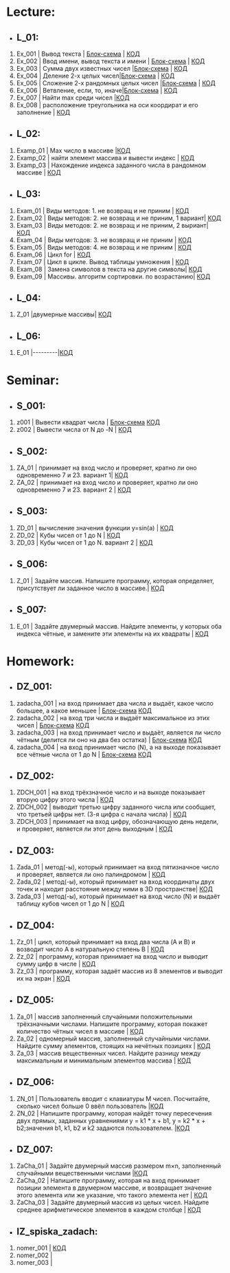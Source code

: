 # Lecture:

- ## **L_01:**
1. Ex_001 | Вывод текста | [Блок-схема](Lecture/L_01/Ex_001/diagram.drawio.png) | [КОД](Lecture/L_01/Ex_001/Program.cs)
2. Ex_002 | Ввод имени, вывод текста и имени | [Блок-схема](Lecture/L_01/Ex_002/diagram.drawio.png) | [КОД](Lecture/L_01/Ex_002/Program.cs)
3. Ex_003 | Сумма двух известных чисел |[Блок-схема](Lecture/L_01/Ex_003/diagram.drawio.png) | [КОД](Lecture/L_01/Ex_003/Program.cs)
4. Ex_004 | Деление 2-х целых чисел|[Блок-схема](Lecture/L_01/Ex_004/diagram.drawio.png) | [КОД](Lecture/L_01/Ex_004/Program.cs)
5. Ex_005 | Сложение 2-х рандомных целых чисел |[Блок-схема](Lecture/L_01/Ex_005/diagram.drawio.png) | [КОД](Lecture/L_01/Ex_005/Program.cs)
6. Ex_006 | Ветвление, если, то, иначе|[Блок-схема](Lecture/L_01/Ex_006/diagram.drawio.png) | [КОД](Lecture/L_01/Ex_006/Program.cs)
7. Ex_007 | Найти max среди чисел |[КОД](Lecture/L_01/Ex_007/Program.cs)
8. Ex_008 | расположение треугольника на оси коордират и его заполнение | [КОД](Lecture/L_01/Ex_008/Program.cs)

- ## **L_02:**
1. Examp_01 | Max число в массиве |[КОД](Lecture/L_02/Examp_01/Program.cs)
2. Examp_02 | найти элемент массива и вывести индекс | [КОД](Lecture/L_02/Examp_02/Program.cs)
3. Examp_03 | Нахождение индекса заданного числа в рандомном массиве | [КОД](Lecture/L_02/Examp_03/Program.cs)

- ## **L_03:**
1. Exam_01 | Виды методов: 1. не возвращ и не приним | [КОД](Lecture/L_03/Exam_01/Program.cs)
2. Exam_02 | Виды методов: 2. не возвращ и не приним, 1 вариант| [КОД](Lecture/L_03/Exam_02/Program.cs)
3. Exam_03 | Виды методов: 2. не возвращ и не приним, 2 выриант| [КОД](Lecture/L_03/Exam_03/Program.cs)
4. Exam_04 | Виды методов: 3. не возвращ и не приним | [КОД](Lecture/L_03/Exam_04/Program.cs)
5. Exam_05 | Виды методов: 4. не возвращ и не приним | [КОД](Lecture/L_03/Exam_05/Program.cs)
6. Exam_06 | Цикл for | [КОД](Lecture/L_03/Exam_06/Program.cs)
7. Exam_07 | Цикл в цикле. Вывод таблицы умножения | [КОД](Lecture/L_03/Exam_07/Program.cs)
8. Exam_08 | Замена символов в текста на другие символы| [КОД](Lecture/L_03/Exam_08/Program.cs)
9. Exam_09 | Массивы. алгоритм сортировки. по возрастанию| [КОД](Lecture/L_03/Exam_09/Program.cs)

- ## **L_04:**
1. Z_01 |двумерные массивы| [КОД](Lecture/L_04/Z_01/Program.cs)

- ## **L_06:**
1. E_01 |---------|[КОД](Lecture/L_06/E_01/Program.cs)

# Seminar:

- ## **S_001:**
1. z001 | Вывести квадрат числа | [Блок-схема](Seminar/S_001/z001/diagram.drawio.png) [КОД](Seminar/S_001/z001/Program.cs)
2. z002 | Вывести числа от N до -N | [КОД](Seminar/S_001/z002/Program.cs)

- ## **S_002:**
1. ZA_01 | принимает на вход число и проверяет, кратно ли оно одновременно 7 и 23. вариант 1| [КОД](Seminar/S_002/ZA_01/Program.cs)
2. ZA_02 | принимает на вход число и проверяет, кратно ли оно одновременно 7 и 23. вариант 2 | [КОД](Seminar/S_002/ZA_02/Program.cs)

- ## **S_003:**
1. ZD_01 | вычисление значения функции y=sin(a) | [КОД](Seminar/S_003/ZD_01/Program.cs)
2. ZD_02 | Кубы чисел от 1 до N | [КОД](Seminar/S_003/ZD_02/Program.cs)
3. ZD_03 | Кубы чисел от 1 до N. вариант 2 | [КОД](Seminar/S_003/ZD_03/Program.cs)

- ## **S_006:**
1. Z_01 | Задайте массив. Напишите программу, которая определяет, присутствует ли заданное число в массиве.| [КОД](Seminar/S_006/Z_01/Program.cs)

- ## **S_007:**
1. E_01 | Задайте двумерный массив. Найдите элементы, у которых оба индекса чётные, и замените эти элементы на их квадраты | [КОД](Seminar/S_007/E_01/Program.cs)

# Homework:

- ## **DZ_001:**
1. zadacha_001 | на вход принимает два числа и выдаёт, какое число большее, а какое меньшее | [Блок-схема](Homework/DZ_001/zadacha_001/diagram.drawio.png) [КОД](Homework/DZ_001/zadacha_001/Program.cs)
2. zadacha_002 | на вход три числа и выдаёт максимальное из этих чисел | [Блок-схема](Homework/DZ_001/zadacha_002/diagram.drawio.png) [КОД](Homework/DZ_001/zadacha_002/Program.cs)
3. zadacha_003 | на вход принимает число и выдаёт, является ли число чётным (делится ли оно на два без остатка) | [Блок-схема](Homework/DZ_001/zadacha_003/diagram.drawio.png) [КОД](Homework/DZ_001/zadacha_003/Program.cs)
4. zadacha_004 | на вход принимает число (N), а на выходе показывает все чётные числа от 1 до N | [Блок-схема](Homework/DZ_001/zadacha_004/diagram.drawio.png) [КОД](Homework/DZ_001/zadacha_004/Program.cs)

- ## **DZ_002:**
1. ZDCH_001 | на вход трёхзначное число и на выходе показывает вторую цифру этого числа | [КОД](Homework/DZ_002/ZDCH_001/Program.cs)
2. ZDCH_002 | выводит третью цифру заданного числа или сообщает, что третьей цифры нет. (3-я цифра с начала числа) | [КОД](Homework/DZ_002/ZDCH_002/Program.cs)
3. ZDCH_003 | принимает на вход цифру, обозначающую день недели, и проверяет, является ли этот день выходным | [КОД](Homework/DZ_002/ZDCH_003/Program.cs)

- ## **DZ_003:**
1. Zada_01 | метод(-ы), который принимает на вход пятизначное число и проверяет, является ли оно палиндромом | [КОД](Homework/DZ_003/Zada_01/Program.cs)
2. Zada_02 | метод(-ы), который принимает на вход координаты двух точек и находит расстояние между ними в 3D пространстве| [КОД](Homework/DZ_003/Zada_02/Program.cs)
3. Zada_03 | метод(-ы), который принимает на вход число (N) и выдаёт таблицу кубов чисел от 1 до N | [КОД](Homework/DZ_003/Zada_03/Program.cs)

- ## **DZ_004:**
1. Zz_01 | цикл, который принимает на вход два числа (A и B) и возводит число A в натуральную степень B | [КОД](Homework/DZ_004/Zz_01/Program.cs)
2. Zz_02 | программу, которая принимает на вход число и выводит сумму цифр в числе | [КОД](Homework/DZ_004/Zz_02/Program.cs)
3. Zz_03 | программу, которая задаёт массив из 8 элементов и выводит их на экран | [КОД](Homework/DZ_004/Zz_03/Program.cs)

- ## **DZ_005:**
1. Za_01 | массив заполненный случайными положительными трёхзначными числами. Напишите программу, которая покажет количество чётных чисел в массиве | [КОД](Homework/DZ_005/Za_01/Program.cs)
2. Za_02 | одномерный массив, заполненный случайными числами. Найдите сумму элементов, стоящих на нечётных позициях | [КОД](Homework/DZ_005/Za_02/Program.cs)
3. Za_03 | массив вещественных чисел. Найдите разницу между максимальным и минимальным элементов массива | [КОД](Homework/DZ_005/Za_03/Program.cs)

- ## **DZ_006:**
1. ZN_01 |  Пользователь вводит с клавиатуры M чисел. Посчитайте, сколько чисел больше 0 ввёл пользователь |[КОД](Homework/DZ_006/ZN_01/Program.cs)
2. ZN_02 | Напишите программу, которая найдёт точку пересечения двух прямых, заданных уравнениями y = k1 * x + b1, y = k2 * x + b2;значения b1, k1, b2 и k2 задаются пользователем. |[КОД](Homework/DZ_006/ZN_02/Program.cs)

- ## **DZ_007:**
1. ZaCha_01 | Задайте двумерный массив размером m×n, заполненный случайными вещественными числами |[КОД](Homework/DZ_007/ZaCha_01/Program.cs)
2. ZaCha_02 | Напишите программу, которая на вход принимает позиции элемента в двумерном массиве, и возвращает значение этого элемента или же указание, что такого элемента нет | [КОД](Homework/DZ_007/ZaCha_02/Program.cs)
3. ZaCha_03 | Задайте двумерный массив из целых чисел. Найдите среднее арифметическое элементов в каждом столбце | [КОД](Homework/DZ_007/ZaCha_03/Program.cs)

- ## **IZ_spiska_zadach:**
1. nomer_001 | [КОД](Homework/IZ_spiska_zadach/nomer_001/Program.cs)
2. nomer_002 | 
3. nomer_003 |